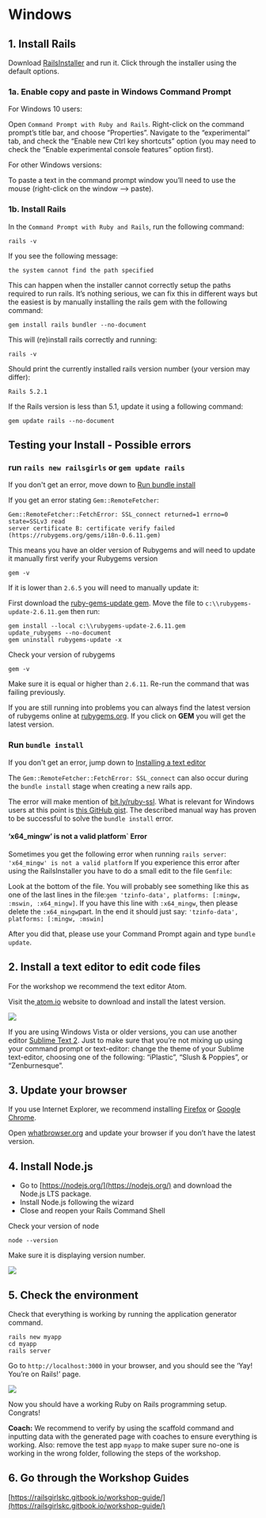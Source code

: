 # Windows

## 1. Install Rails

Download [RailsInstaller](https://s3.amazonaws.com/railsinstaller/Windows/railsinstaller-3.4.0.exe) and run it. Click through the installer using the default options.

### **1a. Enable copy and paste in Windows Command Prompt**

For Windows 10 users:

Open `Command Prompt with Ruby and Rails`. Right-click on the command prompt’s title bar, and choose “Properties”. Navigate to the “experimental” tab, and check the “Enable new Ctrl key shortcuts” option \(you may need to check the “Enable experimental console features” option first\).

For other Windows versions:

To paste a text in the command prompt window you’ll need to use the mouse \(right-click on the window –&gt; paste\).

### **1b. Install Rails**

In the `Command Prompt with Ruby and Rails`, run the following command:

```text
rails -v
```

If you see the following message:

```text
the system cannot find the path specified
```

This can happen when the installer cannot correctly setup the paths required to run rails. It’s nothing serious, we can fix this in different ways but the easiest is by manually installing the rails gem with the following command:

```text
gem install rails bundler --no-document
```

This will \(re\)install rails correctly and running:

```text
rails -v
```

Should print the currently installed rails version number \(your version may differ\):

```text
Rails 5.2.1
```

If the Rails version is less than 5.1, update it using a following command:

```text
gem update rails --no-document
```

## Testing your Install - Possible errors

### run `rails new railsgirls` or `gem update rails`

If you don't get an error, move down to  [Run bundle install](windows.md#run-bundle-install)

If you get an error stating `Gem::RemoteFetcher`:

```text
Gem::RemoteFetcher::FetchError: SSL_connect returned=1 errno=0 state=SSLv3 read
server certificate B: certificate verify failed (https://rubygems.org/gems/i18n-0.6.11.gem)
```

This means you have an older version of Rubygems and will need to update it manually first verify your Rubygems version

```text
gem -v
```

If it is lower than `2.6.5` you will need to manually update it:

First download the [ruby-gems-update gem](https://rubygems.org/gems/rubygems-update-2.6.11.gem). Move the file to `c:\\rubygems-update-2.6.11.gem` then run:

```text
gem install --local c:\\rubygems-update-2.6.11.gem
update_rubygems --no-document
gem uninstall rubygems-update -x
```

Check your version of rubygems

```text
gem -v
```

Make sure it is equal or higher than `2.6.11`. Re-run the command that was failing previously.

If you are still running into problems you can always find the latest version of rubygems online at [rubygems.org](https://rubygems.org/pages/download). If you click on **GEM** you will get the latest version.

### Run `bundle install`

If you don't get an error, jump down to [Installing a text editor](windows.md#2-install-a-text-editor-to-edit-code-files) 

The `Gem::RemoteFetcher::FetchError: SSL_connect` can also occur during the `bundle install` stage when creating a new rails app.

The error will make mention of [bit.ly/ruby-ssl](http://bit.ly/ruby-ssl). What is relevant for Windows users at this point is [this GitHub gist](https://gist.github.com/867550). The described manual way has proven to be successful to solve the `bundle install` error.

#### ‘x64\_mingw’ is not a valid platform\` Error <a id="x64_mingw-is-not-a-valid-platform-error"></a>

Sometimes you get the following error when running `rails server`: `'x64_mingw' is not a valid platform` If you experience this error after using the RailsInstaller you have to do a small edit to the file `Gemfile`:

Look at the bottom of the file. You will probably see something like this as one of the last lines in the file:`gem 'tzinfo-data', platforms: [:mingw, :mswin, :x64_mingw]`. If you have this line with `:x64_mingw`, then please delete the `:x64_mingw`part. In the end it should just say: `'tzinfo-data', platforms: [:mingw, :mswin]`

After you did that, please use your Command Prompt again and type `bundle update`.

## 2. Install a text editor to edit code files

For the workshop we recommend the text editor Atom.

Visit the[ atom.io](https://atom.io/) website to download and install the latest version.

![](.gitbook/assets/atom-website.PNG)

If you are using Windows Vista or older versions, you can use another editor [Sublime Text 2](http://www.sublimetext.com/2). Just to make sure that you’re not mixing up using your command prompt or text-editor: change the theme of your Sublime text-editor, choosing one of the following: “iPlastic”, “Slush & Poppies”, or “Zenburnesque”.

## 3. Update your browser

If you use Internet Explorer, we recommend installing [Firefox](http://guides.railsgirls.com/mozilla.org/firefox) or [Google Chrome](http://guides.railsgirls.com/google.com/chrome).

Open [whatbrowser.org](http://whatbrowser.org/) and update your browser if you don’t have the latest version.

## 4. Install Node.js

* Go to [https://nodejs.org/](https://nodejs.org/) and download the Node.js LTS package.
* Install Node.js following the wizard
* Close and reopen your Rails Command Shell

Check your version of node

```text
node --version
```

Make sure it is displaying version number.

![](.gitbook/assets/node-version.PNG)

## 5. Check the environment

Check that everything is working by running the application generator command.

```text
rails new myapp
cd myapp
rails server
```

Go to `http://localhost:3000` in your browser, and you should see the ‘Yay! You’re on Rails!’ page.

![](.gitbook/assets/on-rails.PNG)

Now you should have a working Ruby on Rails programming setup. Congrats!

**Coach:** We recommend to verify by using the scaffold command and inputting data with the generated page with coaches to ensure everything is working. Also: remove the test app `myapp` to make super sure no-one is working in the wrong folder, following the steps of the workshop.

## 6. Go through the Workshop Guides

[https://railsgirlskc.gitbook.io/workshop-guide/](https://railsgirlskc.gitbook.io/workshop-guide/)

